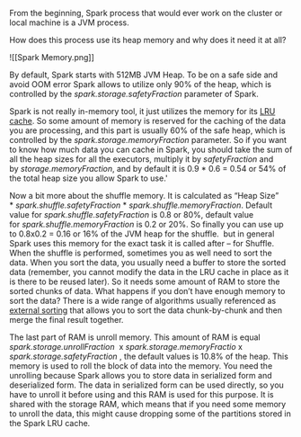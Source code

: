 From the beginning, Spark process that would ever work on the cluster or local machine is a JVM process. 

How does this process use its heap memory and why does it need it at all?

![[Spark Memory.png]]

By default, Spark starts with 512MB JVM Heap. To be on a safe side and avoid OOM error Spark allows to utilize only 90% of the heap, which is controlled by the _spark.storage.safetyFraction_ parameter of Spark.

Spark is not really in-memory tool, it just utilizes the memory for its [LRU cache]([http://en.wikipedia.org/wiki/Cache_algorithms](http://en.wikipedia.org/wiki/Cache_algorithms)). So some amount of memory is reserved for the caching of the data you are processing, and this part is usually 60% of the safe heap, which is controlled by the _spark.storage.memoryFraction_ parameter. So if you want to know how much data you can cache in Spark, you should take the sum of all the heap sizes for all the executors, multiply it by _safetyFraction_ and by _storage.memoryFraction_, and by default it is 0.9 * 0.6 = 0.54 or 54% of the total heap size you allow Spark to use.'

Now a bit more about the shuffle memory. It is calculated as “Heap Size” * _spark.shuffle.safetyFraction_ * _spark.shuffle.memoryFraction_. Default value for _spark.shuffle.safetyFraction_ is 0.8 or 80%, default value for _spark.shuffle.memoryFraction_ is 0.2 or 20%. So finally you can use up to 0.8x0.2 = 0.16 or 16% of the JVM heap for the shuffle.  but in general Spark uses this memory for the exact task it is called after – for Shuffle. When the shuffle is performed, sometimes you as well need to sort the data. When you sort the data, you usually need a buffer to store the sorted data (remember, you cannot modify the data in the LRU cache in place as it is there to be reused later). So it needs some amount of RAM to store the sorted chunks of data. What happens if you don’t have enough memory to sort the data? There is a wide range of algorithms usually referenced as [external sorting]([http://en.wikipedia.org/wiki/External_sorting](http://en.wikipedia.org/wiki/External_sorting)) that allows you to sort the data chunk-by-chunk and then merge the final result together.

The last part of RAM is unroll memory. This amount of RAM is equal _spark.storage.unrollFraction_  x _spark.storage.memoryFractio_ x _spark.storage.safetyFraction_ , the default values is 10.8% of the heap. This memory is used to roll the block of data into the memory. You need the unrolling because Spark allows you to store data in serialized form and deserialized form. The data in serialized form can be used directly, so you have to unroll it before using and this RAM is used for this purpose. It is shared with the storage RAM, which means that if you need some memory to unroll the data, this might cause dropping some of the partitions stored in the Spark LRU cache.


